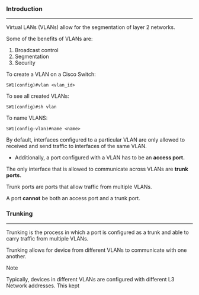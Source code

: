 ### Introduction
---

Virtual LANs (VLANs) allow for the segmentation of layer 2 networks. 

Some of the benefits of VLANs are:
1. Broadcast control
2. Segmentation
3. Security

To create a VLAN on a Cisco Switch:
```
SW1(config)#vlan <vlan_id>
```

To see all created VLANs:
```
SW1(config)#sh vlan
```

To name VLANS:
```
SW1(config-vlan)#name <name>
```

By default, interfaces configured to a particular VLAN are only allowed to received and send traffic to interfaces of the same VLAN. 
- Additionally, a port configured with a VLAN has to be an **access port.**

The only interface that is allowed to communicate across VLANs are **trunk ports.**

Trunk ports are ports that allow traffic from multiple VLANs. 

A port **cannot** be both an access port and a trunk port.


### Trunking
---

Trunking is the process in which a port is configured as a trunk and able to carry traffic from multiple VLANs.

Trunking allows for device from different VLANs to communicate with one another. 

>[!note]
>Typically, devices in different VLANs are configured with different L3 Network addresses. 
>This kept 